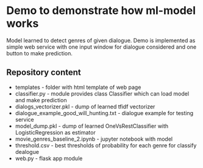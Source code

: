 # Demo to demonstrate how ml-model works
Model learned to detect genres of given dialogue. Demo is implemented as simple web service with one input window for dialogue considered and one button to make prediction.

## Repository content

* templates - folder with html template of web page
* classifier.py - module provides class Classifier which can load model and make prediction 
* dialogs_vectorizer.pkl - dump of learned tfidf vectorizer 
* dialogue_example_good_will_hunting.txt - dialogue example for testing service
* model_dump.pkl - dump of learned OneVsRestClassifier with LogisticRegression as estimator
* movie_genres_baseline_2.ipynb - jupyter notebook with model
* threshold.csv - best thresholds of probability for each genre for classify dealogue
* web.py - flask app module
